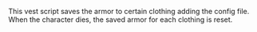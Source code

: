 This vest script saves the armor to certain clothing adding the config file. When the character dies, the saved armor for each clothing is reset.
